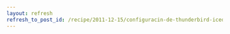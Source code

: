 ```yaml
---
layout: refresh
refresh_to_post_id: /recipe/2011-12-15/configuracin-de-thunderbird-icedove-para-el-correo-de-la-uclm
---
```

